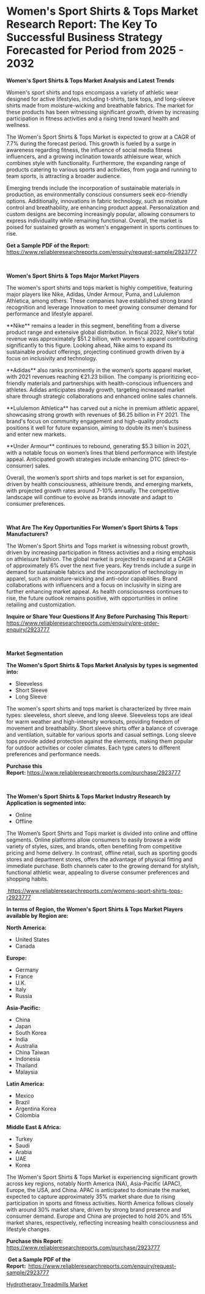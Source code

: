 <p><h1>Women's Sport Shirts & Tops Market Research Report: The Key To Successful Business Strategy Forecasted for Period from 2025 - 2032</h1></p><p><strong>Women's Sport Shirts & Tops Market Analysis and Latest Trends</strong></p>
<p><p>Women's sport shirts and tops encompass a variety of athletic wear designed for active lifestyles, including t-shirts, tank tops, and long-sleeve shirts made from moisture-wicking and breathable fabrics. The market for these products has been witnessing significant growth, driven by increasing participation in fitness activities and a rising trend toward health and wellness.</p><p>The Women's Sport Shirts & Tops Market is expected to grow at a CAGR of 7.7% during the forecast period. This growth is fueled by a surge in awareness regarding fitness, the influence of social media fitness influencers, and a growing inclination towards athleisure wear, which combines style with functionality. Furthermore, the expanding range of products catering to various sports and activities, from yoga and running to team sports, is attracting a broader audience.</p><p>Emerging trends include the incorporation of sustainable materials in production, as environmentally conscious consumers seek eco-friendly options. Additionally, innovations in fabric technology, such as moisture control and breathability, are enhancing product appeal. Personalization and custom designs are becoming increasingly popular, allowing consumers to express individuality while remaining functional. Overall, the market is poised for sustained growth as women's engagement in sports continues to rise.</p></p>
<p><strong>Get a Sample PDF of the Report:&nbsp;</strong> <a href="https://www.reliableresearchreports.com/enquiry/request-sample/2923777?utm_campaign=3255&utm_medium=2&utm_source=Github&utm_content=ia&utm_term=12032025&utm_id=womens-sport-shirts-tops">https://www.reliableresearchreports.com/enquiry/request-sample/2923777</a></p>
<p>&nbsp;</p>
<p><strong>Women's Sport Shirts & Tops Major Market Players</strong></p>
<p><p>The women's sport shirts and tops market is highly competitive, featuring major players like Nike, Adidas, Under Armour, Puma, and Lululemon Athletica, among others. These companies have established strong brand recognition and leverage innovation to meet growing consumer demand for performance and lifestyle apparel.</p><p>**Nike** remains a leader in this segment, benefiting from a diverse product range and extensive global distribution. In fiscal 2022, Nike's total revenue was approximately $51.2 billion, with women's apparel contributing significantly to this figure. Looking ahead, Nike aims to expand its sustainable product offerings, projecting continued growth driven by a focus on inclusivity and technology.</p><p>**Adidas** also ranks prominently in the women’s sports apparel market, with 2021 revenues reaching €21.23 billion. The company is prioritizing eco-friendly materials and partnerships with health-conscious influencers and athletes. Adidas anticipates steady growth, targeting increased market share through strategic collaborations and enhanced online sales channels.</p><p>**Lululemon Athletica** has carved out a niche in premium athletic apparel, showcasing strong growth with revenues of $6.25 billion in FY 2021. The brand's focus on community engagement and high-quality products positions it well for future expansion, aiming to double its men's business and enter new markets.</p><p>**Under Armour** continues to rebound, generating $5.3 billion in 2021, with a notable focus on women’s lines that blend performance with lifestyle appeal. Anticipated growth strategies include enhancing DTC (direct-to-consumer) sales.</p><p>Overall, the women’s sport shirts and tops market is set for expansion, driven by health consciousness, athleisure trends, and emerging markets, with projected growth rates around 7-10% annually. The competitive landscape will continue to evolve as brands innovate and adapt to consumer preferences.</p></p>
<p>&nbsp;</p>
<p><strong>What Are The Key Opportunities For Women's Sport Shirts & Tops Manufacturers?</strong></p>
<p><p>The Women's Sport Shirts and Tops market is witnessing robust growth, driven by increasing participation in fitness activities and a rising emphasis on athleisure fashion. The global market is projected to expand at a CAGR of approximately 6% over the next five years. Key trends include a surge in demand for sustainable fabrics and the incorporation of technology in apparel, such as moisture-wicking and anti-odor capabilities. Brand collaborations with influencers and a focus on inclusivity in sizing are further enhancing market appeal. As health consciousness continues to rise, the future outlook remains positive, with opportunities in online retailing and customization.</p></p>
<p><strong>Inquire or Share Your Questions If Any Before Purchasing This Report:</strong> <a href="https://www.reliableresearchreports.com/enquiry/pre-order-enquiry/2923777?utm_campaign=3255&utm_medium=2&utm_source=Github&utm_content=ia&utm_term=12032025&utm_id=womens-sport-shirts-tops">https://www.reliableresearchreports.com/enquiry/pre-order-enquiry/2923777</a></p>
<p>&nbsp;</p>
<p><strong>Market Segmentation</strong></p>
<p><strong>The Women's Sport Shirts & Tops Market Analysis by types is segmented into:</strong></p>
<p><ul><li>Sleeveless</li><li>Short Sleeve</li><li>Long Sleeve</li></ul></p>
<p><p>The women's sport shirts and tops market is characterized by three main types: sleeveless, short sleeve, and long sleeve. Sleeveless tops are ideal for warm weather and high-intensity workouts, providing freedom of movement and breathability. Short sleeve shirts offer a balance of coverage and ventilation, suitable for various sports and casual settings. Long sleeve tops provide added protection against the elements, making them popular for outdoor activities or cooler climates. Each type caters to different preferences and performance needs.</p></p>
<p><strong>Purchase this Report:&nbsp;</strong><a href="https://www.reliableresearchreports.com/purchase/2923777?utm_campaign=3255&utm_medium=2&utm_source=Github&utm_content=ia&utm_term=12032025&utm_id=womens-sport-shirts-tops">https://www.reliableresearchreports.com/purchase/2923777</a></p>
<p>&nbsp;</p>
<p><strong>The Women's Sport Shirts & Tops Market Industry Research by Application is segmented into:</strong></p>
<p><ul><li>Online</li><li>Offline</li></ul></p>
<p><p>The Women’s Sport Shirts and Tops market is divided into online and offline segments. Online platforms allow consumers to easily browse a wide variety of styles, sizes, and brands, often benefiting from competitive pricing and home delivery. In contrast, offline retail, such as sporting goods stores and department stores, offers the advantage of physical fitting and immediate purchase. Both channels cater to the growing demand for stylish, functional athletic wear, appealing to diverse consumer preferences and shopping habits.</p></p>
<p><a href="https://www.reliableresearchreports.com/womens-sport-shirts-tops-r2923777?utm_campaign=3255&utm_medium=2&utm_source=Github&utm_content=ia&utm_term=12032025&utm_id=womens-sport-shirts-tops">&nbsp;https://www.reliableresearchreports.com/womens-sport-shirts-tops-r2923777</a></p>
<p><strong>In terms of Region, the Women's Sport Shirts & Tops Market Players available by Region are:</strong></p>
<p>
    <p> <strong> North America: </strong>
        <ul>
            <li>United States</li>
            <li>Canada</li>
        </ul>
        </p> 
    <p> <strong> Europe: </strong>
        <ul>
            <li>Germany</li>
            <li>France</li>
            <li>U.K.</li>
            <li>Italy</li>
            <li>Russia</li>
        </ul>
        </p> 
    <p> <strong> Asia-Pacific: </strong>
        <ul>
            <li>China</li>
            <li>Japan</li>
            <li>South Korea</li>
            <li>India</li>
            <li>Australia</li>
            <li>China Taiwan</li>
            <li>Indonesia</li>
            <li>Thailand</li>
            <li>Malaysia</li>
        </ul>
        </p> 
    <p> <strong> Latin America: </strong>
        <ul>
            <li>Mexico</li>
            <li>Brazil</li>
            <li>Argentina Korea</li>
            <li>Colombia</li>
        </ul>
        </p> 
    <p> <strong> Middle East & Africa: </strong>
        <ul>
            <li>Turkey</li>
            <li>Saudi</li>
            <li>Arabia</li>
            <li>UAE</li>
            <li>Korea</li>
        </ul>
    </p>
    </p>
<p><p>The Women's Sport Shirts & Tops Market is experiencing significant growth across key regions, notably North America (NA), Asia-Pacific (APAC), Europe, the USA, and China. APAC is anticipated to dominate the market, expected to capture approximately 35% market share due to rising participation in sports and fitness activities. North America follows closely with around 30% market share, driven by strong brand presence and consumer demand. Europe and China are projected to hold 20% and 15% market shares, respectively, reflecting increasing health consciousness and lifestyle changes.</p></p>
<p><strong>Purchase this Report: </strong><a href="https://www.reliableresearchreports.com/purchase/2923777?utm_campaign=3255&utm_medium=2&utm_source=Github&utm_content=ia&utm_term=12032025&utm_id=womens-sport-shirts-tops">https://www.reliableresearchreports.com/purchase/2923777</a></p>
<p>&nbsp;<strong>Get a Sample PDF of the Report:&nbsp;&nbsp;</strong><a href="https://www.reliableresearchreports.com/enquiry/request-sample/2923777?utm_campaign=3255&utm_medium=2&utm_source=Github&utm_content=ia&utm_term=12032025&utm_id=womens-sport-shirts-tops">https://www.reliableresearchreports.com/enquiry/request-sample/2923777</a></p>
<p><strong></strong></p>
<p><p><a href="https://github.com/rrosasdaunas/Market-Research-Report-List-1/blob/main/hydrotherapy-treadmills-market.md?utm_campaign=3255&utm_medium=2&utm_source=Github&utm_content=ia&utm_term=12032025&utm_id=womens-sport-shirts-tops">Hydrotherapy Treadmills Market</a></p></p>